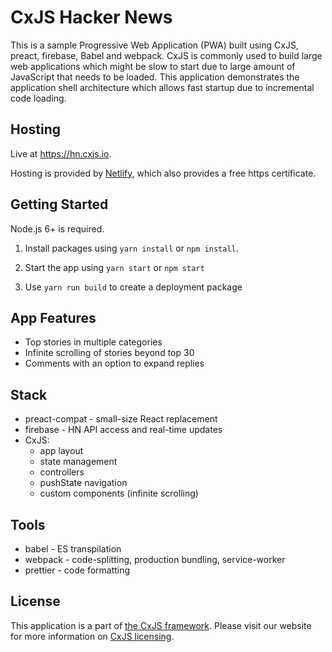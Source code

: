 # CxJS Hacker News

This is a sample Progressive Web Application (PWA) built using 
CxJS, preact, firebase, Babel and webpack.
CxJS is commonly used 
to build large web applications which might be slow to start due to
large amount of JavaScript that needs to be loaded. This application
demonstrates the application shell architecture which allows fast startup
due to incremental code loading.

## Hosting

Live at https://hn.cxjs.io. 

Hosting is provided by [Netlify](https://www.netlify.com/), which also provides a free https certificate.

## Getting Started

Node.js 6+ is required.

1. Install packages using `yarn install` or `npm install`.

2. Start the app using `yarn start` or `npm start`

3. Use `yarn run build` to create a deployment package

## App Features

* Top stories in multiple categories
* Infinite scrolling of stories beyond top 30
* Comments with an option to expand replies

## Stack

* preact-compat - small-size React replacement
* firebase - HN API access and real-time updates
* CxJS:
    * app layout
    * state management
    * controllers
    * pushState navigation
    * custom components (infinite scrolling)

## Tools

* babel - ES transpilation
* webpack - code-splitting, production bundling, service-worker
* prettier - code formatting

## License

This application is a part of [the CxJS framework](https://cxjs.io). Please visit our website for more information
on [CxJS licensing](https://cxjs.io).
